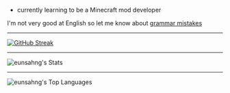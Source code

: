 - currently learning to be a Minecraft mod developer

<!---
eunsahng/eunsahng is a ✨ special ✨ repository because its `README.md` (this file) appears on your GitHub profile.
You can click the Preview link to take a look at your changes.
--->

I'm not very good at English so let me know about [grammar mistakes](https://www.grammarly.com/grammar-check)

---------------------------------------------
[![GitHub Streak](https://github-readme-streak-stats.herokuapp.com?user=eunsahng&theme=vue-dark&hide_border=true&date_format=%5BY.%5Dn.j&mode=weekly)](https://git.io/streak-stats)

---------------------------------------------
![eunsahng's Stats](https://github-readme-stats.vercel.app/api?username=eunsahng&theme=vue-dark&show_icons=true&hide_border=true&count_private=false)

---------------------------------------------
![eunsahng's Top Languages](https://github-readme-stats.vercel.app/api/top-langs/?username=eunsahng&theme=vue-dark&show_icons=true&hide_border=true&layout=compact)